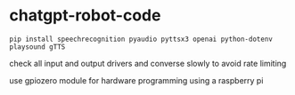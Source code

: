 # chatgpt-robot-code

```
pip install speechrecognition pyaudio pyttsx3 openai python-dotenv playsound gTTS
```

check all input and output drivers and converse slowly to avoid rate limiting

use gpiozero module for hardware programming using a raspberry pi

